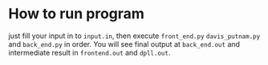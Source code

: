# How to run program

just fill your input in to `input.in`, then execute `front_end.py` `davis_putnam.py` and `back_end.py` in order. You will see final output at `back_end.out` and intermediate result in `frontend.out` and `dpll.out`.